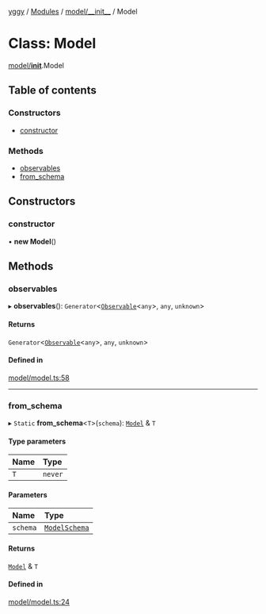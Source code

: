 [yggy](../README.md) / [Modules](../modules.md) / [model/\_\_init\_\_](../modules/model___init__.md) / Model

# Class: Model

[model/__init__](../modules/model___init__.md).Model

## Table of contents

### Constructors

- [constructor](model___init__.Model.md#constructor)

### Methods

- [observables](model___init__.Model.md#observables)
- [from\_schema](model___init__.Model.md#from_schema)

## Constructors

### constructor

• **new Model**()

## Methods

### observables

▸ **observables**(): `Generator`<[`Observable`](observable___init__.Observable.md)<`any`\>, `any`, `unknown`\>

#### Returns

`Generator`<[`Observable`](observable___init__.Observable.md)<`any`\>, `any`, `unknown`\>

#### Defined in

[model/model.ts:58](https://github.com/Aldlevine/yggy/blob/8e9bae7/yggy/model/model.ts#L58)

___

### from\_schema

▸ `Static` **from_schema**<`T`\>(`schema`): [`Model`](model___init__.Model.md) & `T`

#### Type parameters

| Name | Type |
| :------ | :------ |
| `T` | `never` |

#### Parameters

| Name | Type |
| :------ | :------ |
| `schema` | [`ModelSchema`](../modules/model___init__.md#modelschema) |

#### Returns

[`Model`](model___init__.Model.md) & `T`

#### Defined in

[model/model.ts:24](https://github.com/Aldlevine/yggy/blob/8e9bae7/yggy/model/model.ts#L24)
